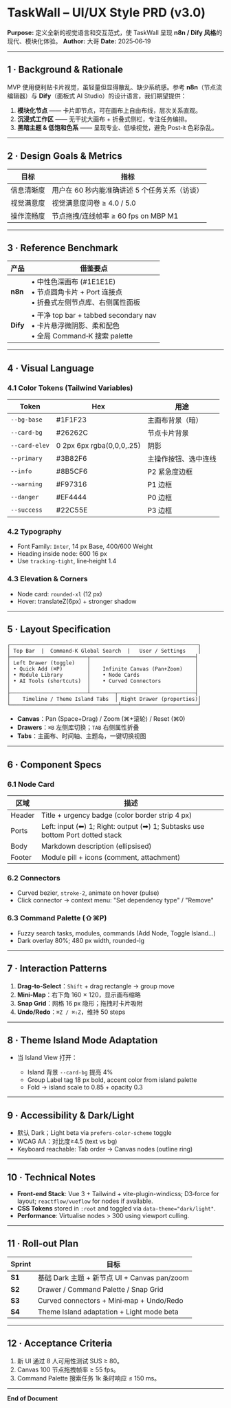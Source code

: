 # TaskWall – UI/UX Style PRD (v3.0)

**Purpose:** 定义全新的视觉语言和交互范式，使 TaskWall 呈现 **n8n / Dify 风格**的现代、模块化体验。
**Author:** 大哥  **Date:** 2025‑06‑19

---

## 1 · Background & Rationale

MVP 使用便利贴卡片视觉，虽轻量但显得散乱、缺少系统感。参考 **n8n**（节点流编辑器）与 **Dify**（面板式 AI Studio）的设计语言，我们期望提供：

1. **模块化节点** —— 卡片即节点，可在画布上自由布线，层次关系直观。
2. **沉浸式工作区** —— 无干扰大画布 + 折叠式侧栏，专注任务编排。
3. **黑暗主题 & 低饱和色系** —— 呈现专业、低噪视觉，避免 Post‑it 色彩杂乱。

---

## 2 · Design Goals & Metrics

| 目标    | 指标                           |
| ----- | ---------------------------- |
| 信息清晰度 | 用户在 60 秒内能准确讲述 5 个任务关系（访谈）   |
| 视觉满意度 | 视觉满意度问卷 ≥ 4.0 / 5.0          |
| 操作流畅度 | 节点拖拽/连线帧率 ≥ 60 fps on MBP M1 |

---

## 3 · Reference Benchmark

| 产品       | 借鉴要点                                                                               |
| -------- | ---------------------------------------------------------------------------------- |
| **n8n**  | • 中性色深画布 (#1E1E1E)<br>• 节点圆角卡片 + Port 连接点<br>• 折叠式左侧节点库、右侧属性面板                     |
| **Dify** | • 干净 top bar + tabbed secondary nav<br>• 卡片悬浮微阴影、柔和配色<br>• 全局 Command‑K 搜索 palette |

---

## 4 · Visual Language

### 4.1 Color Tokens (Tailwind Variables)

| Token         | Hex                       | 用途         |
| ------------- | ------------------------- | ---------- |
| `--bg-base`   | #1F1F23                   | 主画布背景（暗）   |
| `--card-bg`   | #26262C                   | 节点卡片背景     |
| `--card-elev` | 0 2px 6px rgba(0,0,0,.25) | 阴影         |
| `--primary`   | #3B82F6                   | 主操作按钮、选中连线 |
| `--info`      | #8B5CF6                   | P2 紧急度边框   |
| `--warning`   | #F97316                   | P1 边框      |
| `--danger`    | #EF4444                   | P0 边框      |
| `--success`   | #22C55E                   | P3 边框      |

### 4.2 Typography

* Font Family: `Inter`, 14 px Base, 400/600 Weight
* Heading inside node: 600 16 px
* Use `tracking-tight`, line‑height 1.4

### 4.3 Elevation & Corners

* Node card: `rounded-xl` (12 px)
* Hover: translateZ(6px) + stronger shadow

---

## 5 · Layout Specification

```
┌─────────────────────────────────────────────────────────────┐
│ Top Bar  |  Command‑K Global Search  |   User / Settings    │
├─────────────────────────┬──────────────────────────────────┤
│ Left Drawer (toggle)    │                                  │
│ • Quick Add (⌘P)        │    Infinite Canvas (Pan+Zoom)    │
│ • Module Library        │    • Node Cards                  │
│ • AI Tools (shortcuts)  │    • Curved Connectors           │
│                         │                                  │
├─────────────────────────┴────────┬─────────────────────────┤
│    Timeline / Theme Island Tabs  │ Right Drawer (properties)│
└───────────────────────────────────┴─────────────────────────┘
```

* **Canvas**：Pan (Space+Drag) / Zoom (⌘+滚轮) / Reset (⌘0)
* **Drawers**：`⌘B` 左侧库切换；`TAB` 右侧属性折叠
* **Tabs**：主画布、时间轴、主题岛，一键切换视图

---

## 6 · Component Specs

### 6.1 Node Card

| 区域     | 描述                                                                              |
| ------ | ------------------------------------------------------------------------------- |
| Header | Title + urgency badge (color border strip 4 px)                                 |
| Ports  | Left: input (⬅︎) 1; Right: output (➡︎) 1; Subtasks use bottom Port dotted stack |
| Body   | Markdown description (ellipsised)                                               |
| Footer | Module pill + icons (comment, attachment)                                       |

### 6.2 Connectors

* Curved bezier, `stroke-2`, animate on hover (pulse)
* Click connector → context menu: "Set dependency type" / "Remove"

### 6.3 Command Palette (⇧⌘P)

* Fuzzy search tasks, modules, commands (Add Node, Toggle Island…)
* Dark overlay 80%; 480 px width, rounded-lg

---

## 7 · Interaction Patterns

1. **Drag‑to‑Select**：`Shift` + drag rectangle → group move
2. **Mini‑Map**：右下角 160 × 120，显示画布缩略
3. **Snap Grid**：网格 16 px 隐形；拖拽时卡片吸附
4. **Undo/Redo**：`⌘Z / ⌘⇧Z`，维持 50 steps

---

## 8 · Theme Island Mode Adaptation

* 当 Island View 打开：

  * Island 背景 `--card-bg` 提亮 4%
  * Group Label tag 18 px bold, accent color from island palette
  * Fold → island scale to 0.85 + opacity 0.3

---

## 9 · Accessibility & Dark/Light

* 默认 Dark；Light beta via `prefers-color-scheme` toggle
* WCAG AA：对比度≥4.5 (text vs bg)
* Keyboard reachable: Tab order → Canvas nodes (outline ring)

---

## 10 · Technical Notes

* **Front‑end Stack**: Vue 3 + Tailwind + vite-plugin-windicss; D3‑force for layout; `reactflow/vueflow` for nodes if available.
* **CSS Tokens** stored in `:root` and toggled via `data-theme="dark/light"`.
* **Performance**: Virtualise nodes > 300 using viewport culling.

---

## 11 · Roll‑out Plan

| Sprint | 目标                                        |
| ------ | ----------------------------------------- |
| **S1** | 基础 Dark 主题 + 新节点 UI + Canvas pan/zoom     |
| **S2** | Drawer / Command Palette / Snap Grid      |
| **S3** | Curved connectors + Mini‑map + Undo/Redo  |
| **S4** | Theme Island adaptation + Light mode beta |

---

## 12 · Acceptance Criteria

1. 新 UI 通过 8 人可用性测试 SUS ≥ 80。
2. Canvas 100 节点拖拽帧率 ≥ 55 fps。
3. Command Palette 搜索任务 1k 条时响应 ≤ 150 ms。

---

**End of Document**